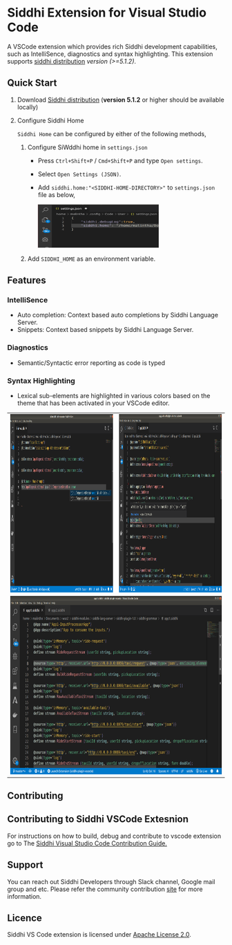 # Siddhi Extension for Visual Studio Code

A VSCode extension which provides rich Siddhi development capabilities, such as IntelliSence, diagnostics and syntax highlighting. This extension supports [siddhi distribution](https://github.com/siddhi-io/distribution) *version (>=5.1.2)*.

## Quick Start

1. Download [Siddhi distribution](https://siddhi.io/en/v5.1/download/) (**version 5.1.2** or higher should be available locally)
<!-- update the version of the distribution url to once the /latest is supported.>
<!-- add sdk support as well-->
<!--or [Siddhi SDK](https://siddhi.io/en/v5.1/download/#pysiddhi) should be available locally.-->
2. Configure Siddhi Home

    `Siddhi Home` can be configured by either of the following methods,

   1. Configure SiWddhi home in `settings.json`
       * Press `Ctrl+Shift+P` / `Cmd+Shift+P` and type  `Open settings`.
       * Select `Open Settings (JSON)`.
       * Add `siddhi.home:"<SIDDHI-HOME-DIRECTORY>"` to `settings.json` file as below,

         <img height="100" width="280" src="resources/images/siddhi-home-configuration.png" alt="siddhi-home-configuration-image"/>

   2. Add ``SIDDHI_HOME`` as an environment variable.

## Features

### IntelliSence

* Auto completion: Context based auto completions by Siddhi Language Server.
* Snippets: Context based snippets by Siddhi Language Server.

### Diagnostics

* Semantic/Syntactic error reporting as code is typed

### Syntax Highlighting

* Lexical sub-elements are highlighted in various colors based on the theme that has been activated in your VSCode editor.

<table>
  <tr>
    <td> <img height="413" width="734" src="resources/images/completion.png" alt="completion-image"/> </td>
    <td> <img height="413" width="734" src="resources/images/diagnostics.png" alt="diagnostics-image"/> </td>
  </tr>
  <tr>
    <td colspan="2" align="center">
     <img height="413" width="734" src="resources/images/syntax_highlighting.png" alt="syntax-highlighting-image"/>
     </td>
  </tr>
</table>

## Contributing

## Contributing to Siddhi VSCode Extesnion
For instructions on how to build, debug and contribute to vscode extension go to The [Siddhi Visual Studio Code Contribution Guide.](CONTRIBUTING.md)

## Support

You can reach out Siddhi Developers through Slack channel, Google mail group and etc. Please refer the community contribution [site](https://siddhi.io/community/) for more information.

## Licence

Siddhi VS Code extension is licensed under [Apache License 2.0](https://github.com/siddhi-io/siddhi-plugin-vscode/blob/master/LICENSE).
